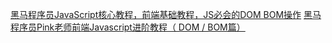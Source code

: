 [黑马程序员JavaScript核心教程，前端基础教程，JS必会的DOM BOM操作](https://www.bilibili.com/video/BV1k4411w7sV?p=1)
[黑马程序员Pink老师前端Javascript进阶教程（ DOM / BOM篇）](https://www.youtube.com/watch?v=OcxL-r9ZNmY&list=PLKLUwbV5J_7fB6CEP48ivmmutJ8BWQf8k&index=1&ab_channel=%E9%87%8E%E7%94%9FIT%E6%95%A3%E4%BF%AE)